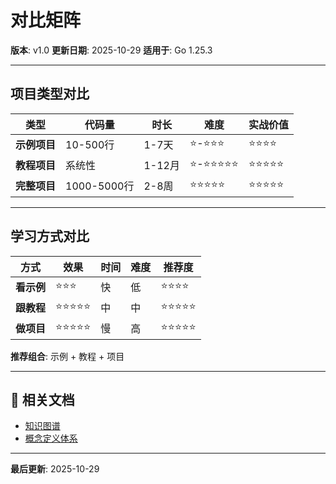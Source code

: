 # 对比矩阵

**版本**: v1.0
**更新日期**: 2025-10-29
**适用于**: Go 1.25.3

---

## 项目类型对比

| 类型 | 代码量 | 时长 | 难度 | 实战价值 |
|------|-------|------|------|---------|
| **示例项目** | 10-500行 | 1-7天 | ⭐-⭐⭐⭐ | ⭐⭐⭐⭐ |
| **教程项目** | 系统性 | 1-12月 | ⭐-⭐⭐⭐⭐⭐ | ⭐⭐⭐⭐⭐ |
| **完整项目** | 1000-5000行 | 2-8周 | ⭐⭐⭐⭐⭐ | ⭐⭐⭐⭐⭐ |

---

## 学习方式对比

| 方式 | 效果 | 时间 | 难度 | 推荐度 |
|------|------|------|------|-------|
| **看示例** | ⭐⭐⭐ | 快 | 低 | ⭐⭐⭐⭐ |
| **跟教程** | ⭐⭐⭐⭐⭐ | 中 | 中 | ⭐⭐⭐⭐⭐ |
| **做项目** | ⭐⭐⭐⭐⭐ | 慢 | 高 | ⭐⭐⭐⭐⭐ |

**推荐组合**: 示例 + 教程 + 项目

---

## 🔗 相关文档

- [知识图谱](./00-知识图谱.md)
- [概念定义体系](./00-概念定义体系.md)

---

**最后更新**: 2025-10-29

